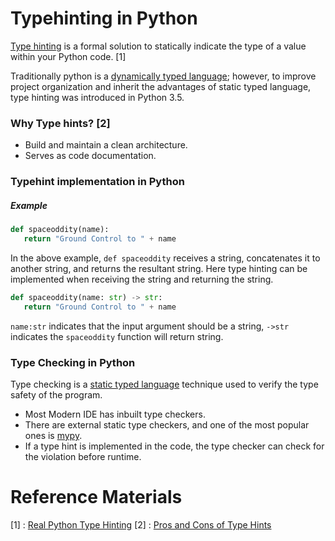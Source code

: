 # Typehinting in Python



[Type hinting](https://www.python.org/dev/peps/pep-0484/) is a formal solution to statically indicate the type of a value within your Python code. [1]

Traditionally python is a [dynamically typed language](https://android.jlelse.eu/magic-lies-here-statically-typed-vs-dynamically-typed-languages-d151c7f95e2b); however, to improve project organization and inherit the advantages of static typed language, type hinting was introduced in Python 3.5. 

### Why Type hints? [2]
- Build and maintain a clean architecture.   
- Serves as code documentation. 

### Typehint implementation in Python
##### Example  


``` python
def spaceoddity(name):
   return "Ground Control to " + name
```

In the above example, `def spaceoddity` receives a string, concatenates it to another string, and returns the resultant string. Here type hinting can be implemented when receiving the string and returning the string. 

```python
def spaceoddity(name: str) -> str:
   return "Ground Control to " + name
```
`name:str` indicates that the input argument should be a string,  `->str` indicates the `spaceoddity` function will return string. 


### Type Checking in Python
Type checking is a [static typed language](https://android.jlelse.eu/magic-lies-here-statically-typed-vs-dynamically-typed-languages-d151c7f95e2b) technique used to verify the type safety of the program. 
- Most Modern IDE has inbuilt type checkers. 
- There are external static type checkers, and one of the most popular ones is [mypy](http://mypy-lang.org/).
- If a type hint is implemented in the code, the type checker can check for the violation before runtime. 

 
# Reference Materials
[1] : [Real Python Type Hinting](<https://realpython.com/lessons/type-hinting/>)
[2] : [Pros and Cons of Type Hints](<https://realpython.com/lessons/pros-and-cons-type-hints/#:~:text=Type%20hints%20improve%20IDEs%20and,the%20types%20in%20your%20program.>) 

